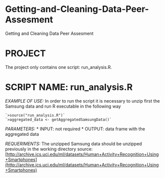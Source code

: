 Getting-and-Cleaning-Data-Peer-Assesment
========================================

Getting and Cleaning Data Peer Assesment

# PROJECT
  The project only contains one script: run_analysis.R.

# SCRIPT NAME: run_analysis.R

  *EXAMPLE OF USE:*
    In order to run the script it is necessary to unzip first the Samsung data and run R executable in the following way

    `>source("run_analysis.R")`
    `>aggregated_data <- getAggregatedSamsungData()`

  *PARAMETERS:*
    * INPUT: not required
    * OUTPUT: data frame with the aggregated data

  *REQUERIMENTS:*
    The unzipped Samsung data should be unzipped previously in the working directory
    source: [http://archive.ics.uci.edu/ml/datasets/Human+Activity+Recognition+Using+Smartphones](http://archive.ics.uci.edu/ml/datasets/Human+Activity+Recognition+Using+Smartphones)
